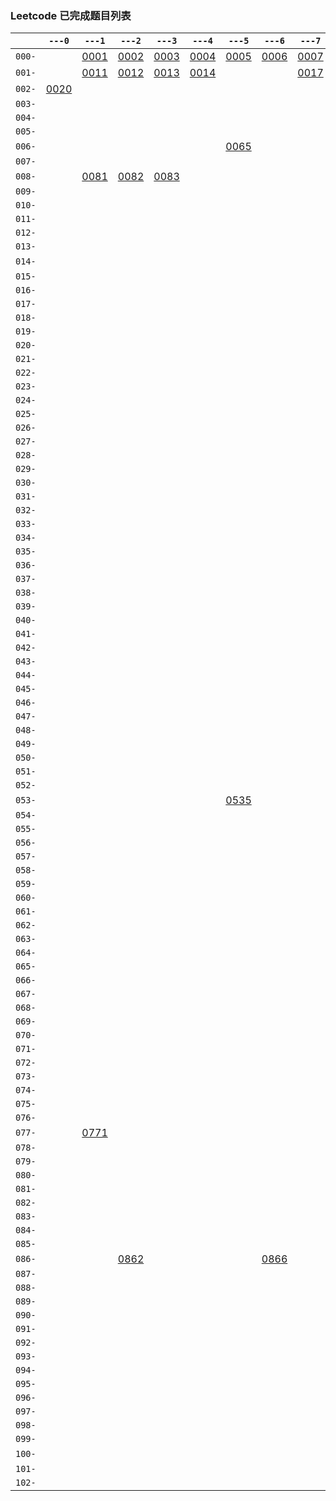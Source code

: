 ### Leetcode 已完成题目列表
|      |`---0`|`---1`|`---2`|`---3`|`---4`|`---5`|`---6`|`---7`|`---8`|`---9`|
|------|------|------|------|------|------|------|------|------|------|------|
|`000-`| |[0001](done/0001-0100/0001.two-sum.js)|[0002](done/0001-0100/0002.add-two-numbers.js)|[0003](done/0001-0100/0003.longest-substring-without-repeating-characters.js)|[0004](done/0001-0100/0004.median-of-two-sorted-arrays.js)|[0005](done/0001-0100/0005.longest-palindromic-substring.js)|[0006](done/0001-0100/0006.zigzag-conversion.js)|[0007](done/0001-0100/0007.reverse-integer.js)|[0008](done/0001-0100/0008.string-to-integer-atoi.js)|[0009](done/0001-0100/0009.palindrome-number.js)|
|`001-`| |[0011](done/0001-0100/0011.container-with-most-water.js)|[0012](done/0001-0100/0012.integer-to-roman.js)|[0013](done/0001-0100/0013.roman-to-integer.js)|[0014](done/0001-0100/0014.longest-common-prefix.js)| | |[0017](done/0001-0100/0017.letter-combinations-of-a-phone-number.js)| | |
|`002-`|[0020](done/0001-0100/0020.valid-parentheses.js)| | | | | | | | |[0029](done/0001-0100/0029.divide-two-integers.js)|
|`003-`| | | | | | | | | | |
|`004-`| | | | | | | | | | |
|`005-`| | | | | | | | | | |
|`006-`| | | | | |[0065](done/0001-0100/0065.valid-number.js)| | | | |
|`007-`| | | | | | | | | | |
|`008-`| |[0081](done/0001-0100/0081.search-in-rotated-sorted-array-ii.js)|[0082](done/0001-0100/0082.remove-duplicates-from-sorted-list-ii.js)|[0083](done/0001-0100/0083.remove-duplicates-from-sorted-list.js)| | | | | | |
|`009-`| | | | | | | | | | |
|`010-`| | | | | | | | | | |
|`011-`| | | | | | | | | | |
|`012-`| | | | | | | | | | |
|`013-`| | | | | | | | | | |
|`014-`| | | | | | | | | |[0149](done/0101-0200/0149.max-points-on-a-line.js)|
|`015-`| | | | | | | | | | |
|`016-`| | | | | | | | | | |
|`017-`| | | | | | | | | | |
|`018-`| | | | | | | | | | |
|`019-`| | | | | | | | | | |
|`020-`| | | | | | | | | | |
|`021-`| | | | | | | | | | |
|`022-`| | | | | | | | | | |
|`023-`| | | | | | | | | | |
|`024-`| | | | | | | | | | |
|`025-`| | | | | | | | | | |
|`026-`| | | | | | | | | | |
|`027-`| | | | | | | | | | |
|`028-`| | | | | | | | | | |
|`029-`| | | | | | | | | | |
|`030-`| | | | | | | | | | |
|`031-`| | | | | | | | | | |
|`032-`| | | | | | | | | | |
|`033-`| | | | | | | | | | |
|`034-`| | | | | | | | | | |
|`035-`| | | | | | | | | | |
|`036-`| | | | | | | | | | |
|`037-`| | | | | | | | | | |
|`038-`| | | | | | | | | | |
|`039-`| | | | | | | | | | |
|`040-`| | | | | | | | | | |
|`041-`| | | | | | | | | | |
|`042-`| | | | | | | | | | |
|`043-`| | | | | | | | | | |
|`044-`| | | | | | | | | | |
|`045-`| | | | | | | | | | |
|`046-`| | | | | | | | | | |
|`047-`| | | | | | | | | | |
|`048-`| | | | | | | | | | |
|`049-`| | | | | | | | | | |
|`050-`| | | | | | | | | | |
|`051-`| | | | | | | | | | |
|`052-`| | | | | | | | | | |
|`053-`| | | | | |[0535](done/0501-0600/0535.encode-and-decode-tinyurl.js)| | | | |
|`054-`| | | | | | | | | | |
|`055-`| | | | | | | | | | |
|`056-`| | | | | | | | | | |
|`057-`| | | | | | | | | | |
|`058-`| | | | | | | | | | |
|`059-`| | | | | | | | | | |
|`060-`| | | | | | | | | | |
|`061-`| | | | | | | | | | |
|`062-`| | | | | | | | | | |
|`063-`| | | | | | | | | | |
|`064-`| | | | | | | | | | |
|`065-`| | | | | | | | | | |
|`066-`| | | | | | | | | | |
|`067-`| | | | | | | | | | |
|`068-`| | | | | | | | | | |
|`069-`| | | | | | | | | | |
|`070-`| | | | | | | | | | |
|`071-`| | | | | | | | | | |
|`072-`| | | | | | | | | | |
|`073-`| | | | | | | | | | |
|`074-`| | | | | | | | | | |
|`075-`| | | | | | | | | | |
|`076-`| | | | | | | | | | |
|`077-`| |[0771](done/0701-0800/0771.jewels-and-stones.js)| | | | | | | | |
|`078-`| | | | | | | | | | |
|`079-`| | | | | | | | | | |
|`080-`| | | | | | | | | | |
|`081-`| | | | | | | | | | |
|`082-`| | | | | | | | | | |
|`083-`| | | | | | | | | | |
|`084-`| | | | | | | | | | |
|`085-`| | | | | | | | | | |
|`086-`| | |[0862](done/0801-0900/0862.shortest-subarray-with-sum-at-least-k.js)| | | |[0866](done/0801-0900/0866.prime-palindrome.js)| | | |
|`087-`| | | | | | | | | | |
|`088-`| | | | | | | | | | |
|`089-`| | | | | | | | | | |
|`090-`| | | | | | | | | | |
|`091-`| | | | | | | | | | |
|`092-`| | | | | | | | | | |
|`093-`| | | | | | | | | | |
|`094-`| | | | | | | | | | |
|`095-`| | | | | | | | | | |
|`096-`| | | | | | | | | | |
|`097-`| | | | | | | | | | |
|`098-`| | | | | | | | | | |
|`099-`| | | | | | | | | | |
|`100-`| | | | | | | | | |[1009](done/1001-1100/1009.complement-of-base-10-integer.js)|
|`101-`| | | | | | | | | | |
|`102-`| | | | | | | | |